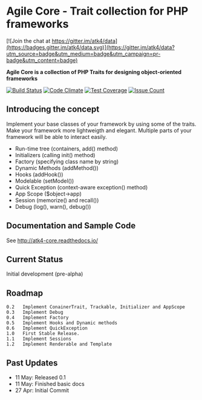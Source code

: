 # Agile Core - Trait collection for PHP frameworks

[![Join the chat at https://gitter.im/atk4/data](https://badges.gitter.im/atk4/data.svg)](https://gitter.im/atk4/data?utm_source=badge&utm_medium=badge&utm_campaign=pr-badge&utm_content=badge)

**Agile Core is a collection of PHP Traits for designing object-oriented frameworks**

[![Build Status](https://travis-ci.org/atk4/core.png?branch=develop)](https://travis-ci.org/atk4/core)
[![Code Climate](https://codeclimate.com/github/atk4/core/badges/gpa.svg)](https://codeclimate.com/github/atk4/core)
[![Test Coverage](https://codeclimate.com/github/atk4/core/badges/coverage.svg)](https://codeclimate.com/github/atk4/core/coverage)
[![Issue Count](https://codeclimate.com/github/atk4/core/badges/issue_count.svg)](https://codeclimate.com/github/atk4/core)


## Introducing the concept

Implement your base classes of your framework by using some of the traits. Make your framework more lightweigth and elegant. Multiple parts of your framework will be able to interact easily.

 - Run-time tree (containers, add() method)
 - Initializers (calling init() method)
 - Factory (specifying class name by string)
 - Dynamic Methods (addMethod())
 - Hooks (addHook())
 - Modelable (setModel())
 - Quick Exception (context-aware exception() method)
 - App Scope ($object->app)
 - Session (memorize() and recall())
 - Debug (log(), warn(), debug())
 
## Documentation and Sample Code

See http://atk4-core.readthedocs.io/

## Current Status

Initial development (pre-alpha)

## Roadmap

```
0.2   Implement ConainerTrait, Trackable, Initializer and AppScope
0.3   Implement Debug
0.4   Implement Factory
0.5   Implement Hooks and Dynamic methods
0.6   Implement QuickException
1.0   First Stable Release.
1.1   Implement Sessions
1.2   Implement Renderable and Template
```

## Past Updates

* 11 May: Released 0.1
* 11 May: Finished basic docs
* 27 Apr: Initial Commit

